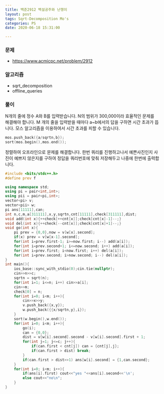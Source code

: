 ```yaml
---
title: 백준2912 백설공주와 난쟁이
layout: post
tags: Sqrt-Decomposition Mo's
categories: PS
date: 2020-06-18 15:31:00

--- 
```

###  **문제** 
* https://www.acmicpc.net/problem/2912

###  **알고리즘** 
* sqrt_decomposition
* offline_queries

###  **풀이**

N개의 줄에 정수 A와 B를 입력받습니다.
N의 범위가 300,000이라 효율적인 문제를 해결해야 합니다. M 개의 줄을 입력받을 때마다 a~b에서의 답을 구하면 시간 초과가 뜹니다. 모스 알고리즘을 이용하여서 시간 초과를 피할 수 있습니다. 

```c++
mos.push_back({a/sqrtn,b});
sort(mos.begin(),mos.end());
```

 정렬하여 오프라인으로 문제를 해결합니다. 한번 쿼리를 진행하고나서 예쁜사진인지 사진이 예쁘지 않은지를 구하여 정답을 쿼리번호에 맞춰 저장해두고 나중에 한번에 출력합니다.



```c++
#include <bits/stdc++.h>
#define prev f

using namespace std;
using pi = pair<int,int>;
using pii = pair<pi,int>;
vector<pi> v;
vector<pii> w;
pi ans[11111],can;
int n,c,m,a[311111],x,y,sqrtn,cnt[11111],check[311111],dist;
void add(int x){++check[++cnt[x]];check[cnt[x]-1]--;}
void del(int x){++check[--cnt[x]];check[cnt[x]+1]--;}
void go(int x){
    pi prev = {0,0},now = v[w[x].second];
    if(x) prev = v[w[x-1].second];
    for(int i=prev.first-1; i>=now.first; i--) add(a[i]);
    for(int i=prev.second+1; i<=now.second; i++) add(a[i]);
    for(int i=prev.first; i<now.first; i++) del(a[i]);
    for(int i=prev.second; i>now.second; i--) del(a[i]);
}
int main(){
    ios_base::sync_with_stdio(0);cin.tie(nullptr);
    cin>>n>>c;
    sqrtn = sqrt(n);
    for(int i=1; i<=n; i++) cin>>a[i];
    cin>>m;
    check[0] = n;
    for(int i=0; i<m; i++){
        cin>>x>>y;
        v.push_back({x,y});
        w.push_back({{x/sqrtn,y},i});
    }
    sort(w.begin(),w.end());
    for(int i=0; i<m; i++){
        go(i);
        can = {0,0};
        dist = v[w[i].second].second - v[w[i].second].first + 1;
        for(int j=1; j<=c; j++){
            if(can.first < cnt[j]) can = {cnt[j],j};
            if(can.first > dist) break;
        }
        if(can.first > dist>>1) ans[w[i].second] = {1,can.second};
    }
    for(int i=0; i<m; i++){
        if(ans[i].first) cout<<"yes "<<ans[i].second<<'\n';
        else cout<<"no\n";
    }
}
```